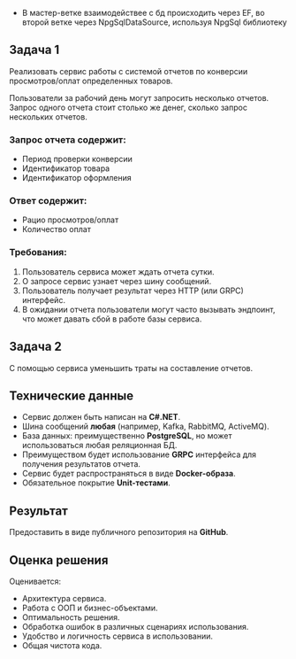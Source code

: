 * В мастер-ветке взаимодействее с бд происходить через EF, во второй ветке через NpgSqlDataSource, используя NpgSql библиотеку
## Задача 1
Реализовать сервис работы с системой отчетов по конверсии просмотров/оплат определенных товаров.

Пользователи за рабочий день могут запросить несколько отчетов. 
Запрос одного отчета стоит столько же денег, сколько запрос нескольких отчетов.

### Запрос отчета содержит:
- Период проверки конверсии
- Идентификатор товара
- Идентификатор оформления

### Ответ содержит:
- Рацио просмотров/оплат
- Количество оплат

### Требования:
1. Пользователь сервиса может ждать отчета сутки.
2. О запросе сервис узнает через шину сообщений.
3. Пользователь получает результат через HTTP (или GRPC) интерфейс.
4. В ожидании отчета пользователи могут часто вызывать эндпоинт, что может давать сбой в работе базы сервиса.

## Задача 2
С помощью сервиса уменьшить траты на составление отчетов.

## Технические данные
- Сервис должен быть написан на **C#.NET**.
- Шина сообщений **любая** (например, Kafka, RabbitMQ, ActiveMQ).
- База данных: преимущественно **PostgreSQL**, но может использоваться любая реляционная БД.
- Преимуществом будет использование **GRPC** интерфейса для получения результатов отчета.
- Сервис будет распространяться в виде **Docker-образа**.
- Обязательное покрытие **Unit-тестами**.

## Результат
Предоставить в виде публичного репозитория на **GitHub**.

## Оценка решения
Оценивается:
- Архитектура сервиса.
- Работа с ООП и бизнес-объектами.
- Оптимальность решения.
- Обработка ошибок в различных сценариях использования.
- Удобство и логичность сервиса в использовании.
- Общая чистота кода.


